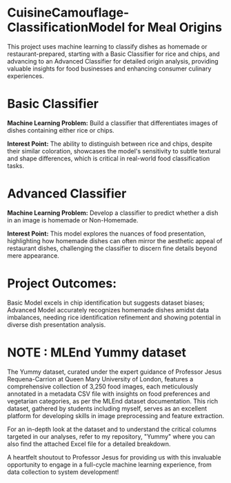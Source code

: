 # CuisineCamouflage-ClassificationModel for Meal Origins

This project uses machine learning to classify dishes as homemade or restaurant-prepared, starting with a Basic Classifier for rice and chips, and advancing to an Advanced Classifier for detailed origin analysis, providing valuable insights for food businesses and enhancing consumer culinary experiences.

# Basic Classifier

**Machine Learning Problem:** Build a classifier that differentiates images of dishes containing either rice or chips.

**Interest Point:** The ability to distinguish between rice and chips, despite their similar coloration, showcases the model's sensitivity to subtle textural and shape differences, which is critical in real-world food classification tasks.

# Advanced Classifier

**Machine Learning Problem:** Develop a classifier to predict whether a dish in an image is homemade or Non-Homemade.

**Interest Point:** This model explores the nuances of food presentation, highlighting how homemade dishes can often mirror the aesthetic appeal of restaurant dishes, challenging the classifier to discern fine details beyond mere appearance.

# **Project Outcomes:** 
Basic Model excels in chip identification but suggests dataset biases; Advanced Model accurately recognizes homemade dishes amidst data imbalances, needing rice identification refinement and showing potential in diverse dish presentation analysis.

# NOTE : MLEnd Yummy dataset 
The Yummy dataset, curated under the expert guidance of Professor Jesus Requena-Carrion at Queen Mary University of London, features a comprehensive collection of 3,250 food images, each meticulously annotated in a metadata CSV file with insights on food preferences and vegetarian categories, as per the MLEnd dataset documentation. This rich dataset, gathered by students including myself, serves as an excellent platform for developing skills in image preprocessing and feature extraction.

For an in-depth look at the dataset and to understand the critical columns targeted in our analyses, refer to my repository, "Yummy" where you can also find the attached Excel file for a detailed breakdown.

A heartfelt shoutout to Professor Jesus for providing us with this invaluable opportunity to engage in a full-cycle machine learning experience, from data collection to system development!
